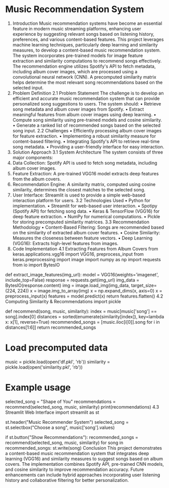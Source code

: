 # Music Recommendation System
1. Introduction
Music recommendation systems have become an essential feature in modern music streaming platforms, enhancing user experience by suggesting relevant songs based on listening history, preferences, and various content-based features. This project leverages machine learning techniques, particularly deep learning and similarity measures, to develop a content-based music recommendation system. The system incorporates pre-trained models for image feature extraction and similarity computations to recommend songs effectively.
The recommendation engine utilizes Spotify's API to fetch metadata, including album cover images, which are processed using a convolutional neural network (CNN). A precomputed similarity matrix helps determine the most relevant song recommendations based on the selected input.
2. Problem Definition
2.1 Problem Statement
The challenge is to develop an efficient and accurate music recommendation system that can provide personalized song suggestions to users. The system should:
•	Retrieve song metadata and album cover images from Spotify.
•	Extract meaningful features from album cover images using deep learning.
•	Compute song similarity using pre-trained models and cosine similarity.
•	Generate a ranked list of recommended songs based on the selected song input.
2.2 Challenges
•	Efficiently processing album cover images for feature extraction.
•	Implementing a robust similarity measure for content-based filtering.
•	Integrating Spotify's API to retrieve real-time song metadata.
•	Providing a user-friendly interface for easy interaction.
3. Solution Approach
3.1 System Architecture
The system consists of three major components:
1.	Data Collection: Spotify API is used to fetch song metadata, including album cover images.
2.	Feature Extraction: A pre-trained VGG16 model extracts deep features from the album covers.
3.	Recommendation Engine: A similarity matrix, computed using cosine similarity, determines the closest matches to the selected song.
4.	User Interface: Streamlit is used to provide a simple web-based interaction platform for users.
3.2 Technologies Used
•	Python for implementation.
•	Streamlit for web-based user interaction.
•	Spotipy (Spotify API) for fetching song data.
•	Keras & TensorFlow (VGG16) for deep feature extraction.
•	NumPy for numerical computations.
•	Pickle for storing precomputed similarity matrices.
3.3 Recommendation Methodology
•	Content-Based Filtering: Songs are recommended based on the similarity of extracted album cover features.
•	Cosine Similarity: Measures the closeness between feature vectors.
•	Deep Learning (VGG16): Extracts high-level features from images.
4. Code Implementation
4.1 Extracting Features from Album Covers
from keras.applications.vgg16 import VGG16, preprocess_input
from keras.preprocessing import image
import numpy as np
import requests
from io import BytesIO

def extract_image_features(img_url):
    model = VGG16(weights='imagenet', include_top=False)
    response = requests.get(img_url)
    img_data = BytesIO(response.content)
    img = image.load_img(img_data, target_size=(224, 224))
    x = image.img_to_array(img)
    x = np.expand_dims(x, axis=0)
    x = preprocess_input(x)
    features = model.predict(x)
    return features.flatten()
4.2 Computing Similarity & Recommendations
import pickle

def recommend(song, music, similarity):
    index = music[music['song'] == song].index[0]
    distances = sorted(enumerate(similarity[index]), key=lambda x: x[1], reverse=True)
    recommended_songs = [music.iloc[i[0]].song for i in distances[1:6]]
    return recommended_songs

# Load precomputed data
music = pickle.load(open('df.pkl', 'rb'))
similarity = pickle.load(open('similarity.pkl', 'rb'))

# Example usage
selected_song = "Shape of You"
recommendations = recommend(selected_song, music, similarity)
print(recommendations)
4.3 Streamlit Web Interface
import streamlit as st

st.header("Music Recommender System")
selected_song = st.selectbox("Choose a song", music['song'].values)

if st.button("Show Recommendations"):
    recommended_songs = recommend(selected_song, music, similarity)
    for song in recommended_songs:
        st.write(song)
Conclusion
This project demonstrates a content-based music recommendation system that integrates deep learning (VGG16) and similarity measures to suggest songs based on album covers. The implementation combines Spotify API, pre-trained CNN models, and cosine similarity to improve recommendation accuracy. Future enhancements can include hybrid approaches incorporating user listening history and collaborative filtering for better personalization.

